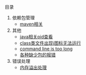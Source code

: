 目录

1.  依赖包管理
    -   [maven相关](./docs/maven相关.md)
2.  其他
    -   [java相关pid查看](./other/java相关pid查看.md)
    -   [class类文件出现j图标无法运行](./other/class类文件出现j图标无法运行.md)
    -   [command line is too long](./other/命令行太长.md)
    -   [各种缺少包的报错](./other/缺包报错.md)
3.  错误处理
    -   [内存溢出处理](./error/内存溢出处理.md)